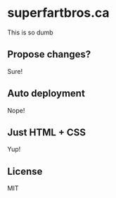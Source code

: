 # superfartbros.ca

This is so dumb

## Propose changes?

Sure!

## Auto deployment

Nope!

## Just HTML + CSS

Yup!

## License

MIT
